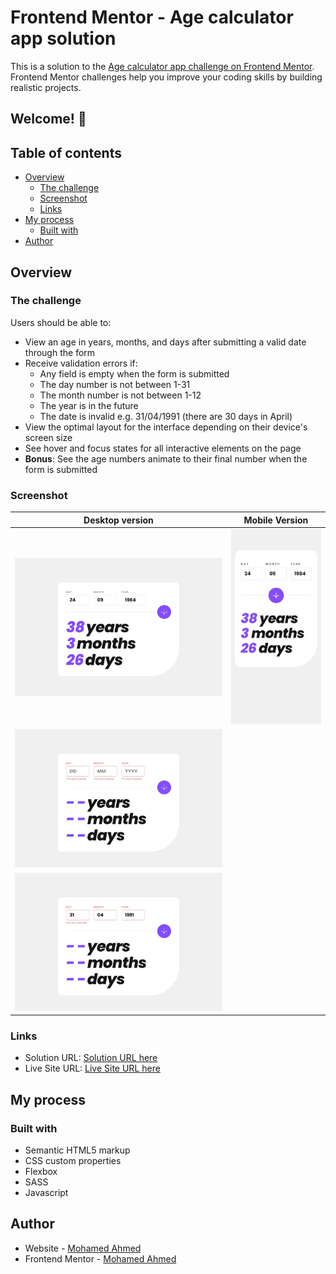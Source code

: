 # Frontend Mentor - Age calculator app solution

This is a solution to the [Age calculator app challenge on Frontend Mentor](https://www.frontendmentor.io/challenges/age-calculator-app-dF9DFFpj-Q). Frontend Mentor challenges help you improve your coding skills by building realistic projects.

## Welcome! 👋

## Table of contents

- [Overview](#overview)
  - [The challenge](#the-challenge)
  - [Screenshot](#screenshot)
  - [Links](#links)
- [My process](#my-process)
  - [Built with](#built-with)
- [Author](#author)

## Overview

### The challenge

Users should be able to:

- View an age in years, months, and days after submitting a valid date through the form
- Receive validation errors if:
  - Any field is empty when the form is submitted
  - The day number is not between 1-31
  - The month number is not between 1-12
  - The year is in the future
  - The date is invalid e.g. 31/04/1991 (there are 30 days in April)
- View the optimal layout for the interface depending on their device's screen size
- See hover and focus states for all interactive elements on the page
- **Bonus**: See the age numbers animate to their final number when the form is submitted

### Screenshot

| Desktop version                                               |                   Mobile Version                   |
| ------------------------------------------------------------- | :------------------------------------------------: |
| ![Solution Screenshot](./design/desktop-completed.jpg)        | ![Solution Screenshot](./design/mobile-design.jpg) |
| ![Solution Screenshot](./design/desktop-error-empty.jpg)      |                                                    |
| ![Solution Screenshot](./design/desktop-error-whole-form.jpg) |                                                    |

### Links

- Solution URL: [Solution URL here](https://github.com/mnsa2020/newsletter-sign-up-with-success-message-main)
- Live Site URL: [Live Site URL here](https://mnsa2020.github.io/newsletter-sign-up-with-success-message-main/)

## My process

### Built with

- Semantic HTML5 markup
- CSS custom properties
- Flexbox
- SASS
- Javascript

## Author

- Website - [Mohamed Ahmed](https://github.com/mnsa2020)
- Frontend Mentor - [Mohamed Ahmed](https://www.frontendmentor.io/profile/mnsa2020)
